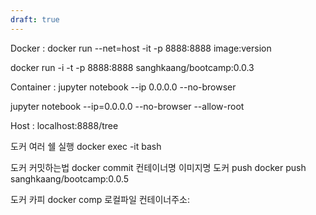 ```yaml
---
draft: true
---
```


Docker : docker run --net=host -it -p 8888:8888 image:version

docker run -i -t -p 8888:8888 sanghkaang/bootcamp:0.0.3

Container : jupyter notebook --ip 0.0.0.0 --no-browser



jupyter notebook --ip=0.0.0.0 --no-browser --allow-root

Host : localhost:8888/tree‌


도커 여러 쉘 실행 docker exec -it <container> bash



도커 커밋하는법
docker commit 컨테이너명 이미지명
도커 push
docker push sanghkaang/bootcamp:0.0.5

도커 카피
docker comp 로컬파일 컨테이너주소: